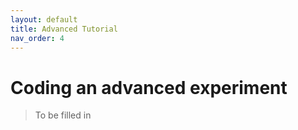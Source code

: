 ```yaml
---
layout: default
title: Advanced Tutorial
nav_order: 4
---
```


# Coding an advanced experiment

> To be filled in

